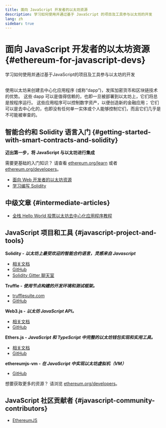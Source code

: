 ```yaml
---
title: 面向 JavaScript 开发者的以太坊资源
description: 学习如何使用并通过基于 JavaScript 的项目及工具参与以太坊的开发
lang: zh
sidebar: true
---
```


# 面向 JavaScript 开发者的以太坊资源 {#ethereum-for-javascript-devs}

<div class="featured">学习如何使用并通过基于JavaScript的项目及工具参与以太坊的开发</div><br/>

使用以太坊来创建去中心化应用程序 (或称“dapp”)，发挥加密货币和区块链技术的优势。 这些 dapp 可以是值得信赖的，也即一旦被部署到以太坊上，它们将总是按程序运行。 这些应用程序可以控制数字资产，以便创造新的金融应用； 它们可以是去中心化的，也即没有任何单一实体或个人能够控制它们，而且它们几乎是不可能被审查的。

## 智能合约和 Solidity 语言入门 {#getting-started-with-smart-contracts-and-solidity}

**迈出第一步，将 JavaScript 与以太坊进行集成**

需要更基础的入门知识？ 请查看 [ethereum.org/learn](/zh/learn/) 或者 [ethereum.org/developers](/zh/developers/)。

- [面向 Web 开发者的以太坊资源](https://medium.com/@mvmurthy/ethereum-for-web-developers-890be23d1d0c)
- [学习编写 Solidity](https://cryptozombies.io/en/solidity)

## 中级文章 {#intermediate-articles}

- [全栈 Hello World 投票以太坊去中心化应用程序教程](https://medium.com/@mvmurthy/full-stack-hello-world-voting-ethereum-dapp-tutorial-part-1-40d2d0d807c2)

## JavaScript 项目和工具 {#javascript-project-and-tools}

**Solidity -** **_以太坊上最受欢迎的智能合约语言，灵感来自 Javascript_**

- [相关文档](https://solidity.readthedocs.io)
- [GitHub](https://github.com/ethereum/solidity/)
- [Solidity Gitter 聊天室](https://gitter.im/ethereum/solidity/)

**Truffle -** **_使用节点构建的开发环境和测试框架。_**

- [trufflesuite.com](https://www.trufflesuite.com/)
- [GitHub](https://github.com/trufflesuite/truffle)

**Web3.js -** **_以太坊 JavaScript API。_**

- [相关文档](https://web3js.readthedocs.io/en/1.0/)
- [GitHub](https://github.com/ethereum/web3.js/)

**Ethers.js -** **_JavaScript 和 TypeScript 中完整的以太坊钱包实现和实用工具。_**

- [相关文档](https://docs.ethers.io/)
- [GitHub](https://github.com/ethers-io/ethers.js/)

**ethereumjs-vm -** **_在 JavaScript 中实现以太坊虚拟机（VM）_**

- [GitHub](https://github.com/ethereumjs/ethereumjs-vm)

想要获取更多的资源？ 请浏览 [ethereum.org/developers](/zh/developers/)。

## JavaScript 社区贡献者 {#javascript-community-contributors}

- [EthereumJS](https://ethereumjs.github.io)
